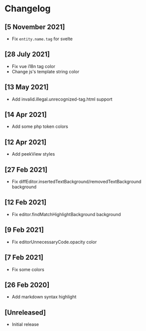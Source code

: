 # Changelog

## [5 November 2021]

- Fix `entity.name.tag` for svelte

## [28 July 2021]

- Fix vue i18n tag color
- Change js's template string color

## [13 May 2021]

- Add invalid.illegal.unrecognized-tag.html support

## [14 Apr 2021]

- Add some php token colors

## [12 Apr 2021]

- Add peekView styles

## [27 Feb 2021]

- Fix diffEditor.insertedTextBackground/removedTextBackground background

## [12 Feb 2021]

- Fix editor.findMatchHighlightBackground background

## [9 Feb 2021]

- Fix editorUnnecessaryCode.opacity color

## [7 Feb 2021]

- Fix some colors

## [26 Feb 2020]

- Add markdown syntax highlight

## [Unreleased]

- Initial release

